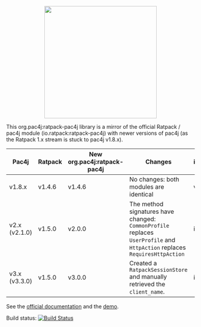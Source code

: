 <p align="center">
  <img src="https://pac4j.github.io/pac4j/img/logo-ratpack.png" width="300" />
</p>

This org.pac4j:ratpack-pac4j library is a mirror of the official Ratpack / pac4j module (io.ratpack:ratpack-pac4j) with newer versions of pac4j (as the Ratpack 1.x stream is stuck to pac4j v1.8.x).

Pac4j | Ratpack | New org.pac4j:ratpack-pac4j | Changes | Official io.ratpack:ratpack-pac4j
------|---------|------------------------|---------|----------------------------------
v1.8.x | v1.4.6 | v1.4.6 | No changes: both modules are identical | v1.4.6
v2.x (v2.1.0) | v1.5.0 | v2.0.0 | The method signatures have changed: `CommonProfile` replaces `UserProfile` and `HttpAction` replaces `RequiresHttpAction` | it doesn't exist
v3.x (v3.3.0) | v1.5.0 | v3.0.0 | Created a `RatpackSessionStore` and manually retrieved the `client_name`. | it doesn't exist

See the [official documentation](https://ratpack.io/manual/1.5.0/pac4j.html#pac4j) and the [demo](https://github.com/pac4j/ratpack-pac4j-demo).

Build status: [![Build Status](https://travis-ci.org/pac4j/ratpack-pac4j.png?branch=master)](https://travis-ci.org/pac4j/ratpack-pac4j)
